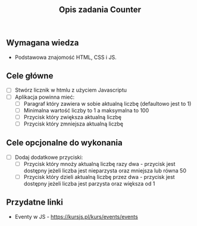 <h2 align="center">Opis zadania Counter</h2>

<br>

## Wymagana wiedza

- Podstawowa znajomość HTML, CSS i JS.

## Cele główne

- [ ] Stwórz licznik w htmlu z użyciem Javascriptu
- [ ] Aplikacja powinna mieć:
  - [ ] Paragraf który zawiera w sobie aktualną liczbę (defaultowo jest to 1)
  - [ ] Minimalna wartość liczby to 1 a maksymalna to 100
  - [ ] Przycisk który zwiększa aktualną liczbę
  - [ ] Przycisk który zmniejsza aktualną liczbę

## Cele opcjonalne do wykonania

- [ ] Dodaj dodatkowe przyciski:
  - [ ] Przycisk który mnoży aktualną liczbę razy dwa - przycisk jest dostępny jeżeli liczba jest nieparzysta oraz mniejsza lub równa 50
  - [ ] Przycisk który dzieli aktualną liczbę przez dwa - przycisk jest dostępny jeżeli liczba jest parzysta oraz większa od 1

## Przydatne linki

- Eventy w JS - https://kursjs.pl/kurs/events/events
